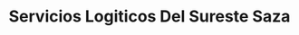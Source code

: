---
title: "Servicios Logiticos Del Sureste Saza"
url: /oaxaca-de-juarez/servicios-logiticos-del-sureste-saza/
shop: alquiler
---